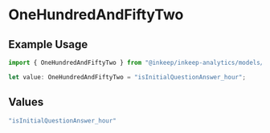 # OneHundredAndFiftyTwo

## Example Usage

```typescript
import { OneHundredAndFiftyTwo } from "@inkeep/inkeep-analytics/models/operations";

let value: OneHundredAndFiftyTwo = "isInitialQuestionAnswer_hour";
```

## Values

```typescript
"isInitialQuestionAnswer_hour"
```